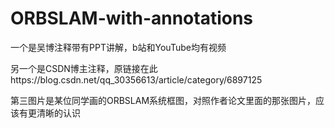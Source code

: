# ORBSLAM-with-annotations


一个是吴博注释带有PPT讲解，b站和YouTube均有视频

另一个是CSDN博主注释，原链接在此https://blog.csdn.net/qq_30356613/article/category/6897125

第三图片是某位同学画的ORBSLAM系统框图，对照作者论文里面的那张图片，应该有更清晰的认识
